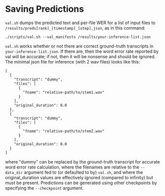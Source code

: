 # Saving Predictions

`val.sh` dumps the predicted text and per-file WER for a list of input files
to `/results/preds[rank]_[timestamp]_[step].json`, as in this command:

```
./scripts/val.sh --val_manifests /results/your-inference-list.json
```

`val.sh` works whether or not there are correct ground-truth transcripts in `your-inference-list.json`.  If there are,
then the word error rate reported by val will be accurate; if not, then it will be nonsense and should
be ignored.  The minimal json file for inference (with 2 wav files) looks like this:

```
[
  {
    "transcript": "dummy",
    "files": [
      {
        "fname": "relative-path/to/stem1.wav"
      }
    ],
    "original_duration": 0.0
  },
  {
    "transcript": "dummy",
    "files": [
      {
        "fname": "relative-path/to/stem2.wav"
      }
    ],
    "original_duration": 0.0
  }
]
```

where "dummy" can be replaced by the ground-truth transcript for accurate word error rate calculation,
where the filenames are relative to the `--data_dir` argument fed to (or defaulted to by) `val.sh`, and where
the original_duration values are effectively ignored (compared to infinity) but must be present.
Predictions can be generated using other checkpoints by specifying the `--checkpoint` argument.
